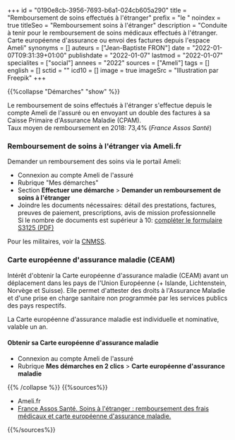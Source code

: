 +++
id = "0190e8cb-3956-7693-b6a1-024cb605a290"
title = "Remboursement de soins effectués à l'étranger"
prefix = "le "
noindex = true
titleSeo = "Remboursement soins à l'étranger"
description = "Conduite à tenir pour le remboursement de soins médicaux effectués à l'étranger. Carte européenne d'assurance ou envoi des factures depuis l'espace Ameli"
synonyms = []
auteurs = ["Jean-Baptiste FRON"]
date = "2022-01-07T09:31:39+01:00"
publishdate = "2022-01-07"
lastmod = "2022-01-07"
specialites = ["social"]
annees = "2022"
sources = ["Ameli"]
tags = []
english = []
sctid = ""
icd10 = []
image = true
imageSrc = "Illustration par Freepik"
+++

{{%collapse "Démarches" "show" %}}

Le remboursement de soins effectués à l'étranger s'effectue depuis le compte Ameli de l'assuré ou en envoyant un double des factures à sa Caisse Primaire d'Assurance Maladie (CPAM).  
Taux moyen de remboursement en 2018: 73,4% (*France Assos Santé*)

### Remboursement de soins à l'étranger via Ameli.fr

Demander un remboursement des soins via le portail Ameli:

- Connexion au compte Ameli de l'assuré
- Rubrique "Mes démarches"
- Section **Effectuer une démarche** > **Demander un remboursement de soins à l'étranger**
- Joindre les documents nécessaires: détail des prestations, factures, preuves de paiement, prescriptions, avis de mission professionnelle  
  Si le nombre de documents est supérieur à 10: [compléter le formulaire S3125 (PDF)](https://www.ameli.fr/sites/default/files/formualires/221/s3125.pdf)

Pour les militaires, voir la [CNMSS](https://www.cnmss.fr/).

### Carte européenne d'assurance maladie (CEAM)

Intérêt d'obtenir la Carte européenne d'assurance maladie (CEAM) avant un déplacement dans les pays de l'Union Européenne (+ Islande, Lichtenstein, Norvège et Suisse). Elle permet d'attester des droits à l'Assurance Maladie et d'une prise en charge sanitaire non programmée par les services publics des pays respectifs.

La Carte européenne d'assurance maladie est individuelle et nominative, valable un an.

#### Obtenir sa Carte européenne d'assurance maladie

- Connexion au compte Ameli de l'assuré
- Rubrique **Mes démarches en 2 clics** > **Carte européenne d'assurance maladie**

{{% /collapse %}}
{{%sources%}}

- Ameli.fr
- [France Assos Santé. Soins à l'étranger : remboursement des frais médicaux et carte européenne d'assurance maladie.](https://www.france-assos-sante.org/66-millions-dimpatients/la-qualite-de-vos-soins/soins-a-letranger-ce-quil-faut-savoir-avant-de-partir-3/)

{{%/sources%}}
